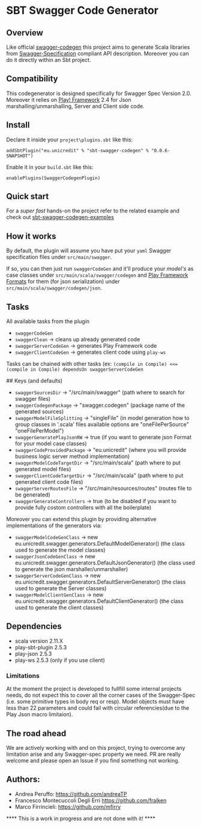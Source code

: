 # SBT Swagger Code Generator

## Overview

Like official [swagger-codegen](https://github.com/swagger-api/swagger-codegen) this project aims to generate Scala libraries from [Swagger-Specification](https://github.com/swagger-api/swagger-spec) compliant API description.
Moreover you can do it directly within an Sbt project.

## Compatibility

This codegenerator is designed specifically for Swagger Spec Version 2.0. Moreover it relies on [Play! Framework](http://www.playframework.com/) 2.4 for Json marshalling/unmarshalling, Server and Client side code.

## Install

Declare it inside your `project\plugins.sbt` like this:

`addSbtPlugin("eu.unicredit" % "sbt-swagger-codegen" % "0.0.6-SNAPSHOT")`

Enable it in your `build.sbt` like this:

`enablePlugins(SwaggerCodegenPlugin)`

## Quick start

For a *super fast* hands-on the project refer to the related example and check out [sbt-swagger-codegen-examples](https://github.com/unicredit/sbt-swagger-codegen-examples)

## How it works

By default, the plugin will assume you have put your `yaml` Swagger specification files under `src/main/swagger`.

If so, you can then just run `swaggerCodeGen` and it'll produce your *model's* as case classes under `src/main/scala/swagger/codegen` and [Play Framework](www.playframework.com) [Formats](https://www.playframework.com/documentation/2.4.x/ScalaJsonCombinators#Format) for them (for json serialization) under `src/main/scala/swagger/codegen/json`.

## Tasks

All available tasks from the plugin

- `swaggerCodeGen`
- `swaggerClean` -> cleans up already generated code
- `swaggerServerCodeGen` -> generates Play Framework code
- `swaggerClientCodeGen` -> generates client code using `play-ws`

Tasks can be chained with other tasks (ex: ```(compile in Compile) <<= (compile in Compile) dependsOn swaggerServerCodeGen```

## Keys (and defaults)

- `swaggerSourcesDir` -> "/src/main/swagger" (path where to search for swagger files)
- `swaggerCodegenPackage` -> "swagger.codegen" (package name of the generated sources)
- `swaggerModelFileSplitting` -> "singleFile" (in model generation how to group classes in '.scala' files available options are "oneFilePerSource" "oneFilePerModel")
- `swaggerGeneratePlayJsonRW` -> true (if you want to generate json Format for your model case classes)
- `swaggerCodeProvidedPackage` -> "eu.unicredit" (where you will provide business logic server method implementation)
- `swaggerModelCodeTargetDir` -> "/src/main/scala" (path where to put generated model files)
- `swaggerClientCodeTargetDir` -> "/src/main/scala" (path where to put generated client code files)
- `swaggerServerRoutesFile` -> "/src/main/resources/routes" (routes file to be generated)
- `swaggerGenerateControllers` -> true (to be disabled if you want to provide fully costom controllers with all the boilerplate)

Moreover you can extend this plugin by providing alternative implementations of the generators via:

- `swaggerModelCodeGenClass` -> new eu.unicredit.swagger.generators.DefaultModelGenerator() (the class used to generate the model classes)
- `swaggerJsonCodeGenClass` -> new eu.unicredit.swagger.generators.DefaultJsonGenerator() (the class used to generate the json marshaller/unmarshaller)
- `swaggerServerCodeGenClass` -> new eu.unicredit.swagger.generators.DefaultServerGenerator() (the class used to generate the Server classes)
- `swaggerModelClientGenClass` -> new eu.unicredit.swagger.generators.DefaultClientGenerator() (the class used to generate the client classes)

## Dependencies

- scala version 2.11.X
- play-sbt-plugin 2.5.3
- play-json 2.5.3
- play-ws 2.5.3 (only if you use client)

### Limitations

At the moment the project is developed to fullfill some internal projects needs, do not expect this to cover all the corner cases of the Swagger-Spec (i.e. some primitive types in body req or resp).
Model objects must have less than 22 parameters and could fail with circular referencies(due to the Play Json macro limitaion).

## The road ahead

We are actively working with and on this project, trying to overcome any limitation arise and any Swagger-spec property we need.
PR are really welcome and please open an Issue if you find something not working.

## Authors:

* Andrea Peruffo: <https://github.com/andreaTP>
* Francesco Montecuccoli Degli Erri <https://github.com/fralken>
* Marco Firrincieli: <https://github.com/mfirry>

**** This is a work in progress and are not done with it! ****
